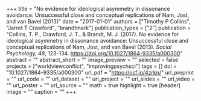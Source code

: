+++
title = "No evidence for ideological asymmetry in dissonance avoidance: Unsuccessful close and conceptual replications of Nam, Jost, and van Bavel (2013)"
date = "2017-01-01"
authors = ["Timothy P Collins", "Jarret T Crawford", "brandtmark"]
publication_types = ["2"]
publication = "Collins, T. P., Crawford, J. T., & Brandt, M. J. (2017). No evidence for ideological asymmetry in dissonance avoidance: Unsuccessful close and conceptual replications of Nam, Jost, and van Bavel (2013). *Social Psychology, 48*, 123-134. https://doi.org/10.1027/1864-9335/a000300"
abstract = ""
abstract_short = ""
image_preview = ""
selected = false
projects = ["worldviewconflict", "improvingpsychsci"]
tags = []
doi = "10.1027/1864-9335/a000300"
url_pdf = "https://osf.io/4zrkn/"
url_preprint = ""
url_code = ""
url_dataset = ""
url_project = ""
url_slides = ""
url_video = ""
url_poster = ""
url_source = ""
math = true
highlight = true
[header]
image = ""
caption = ""
+++
